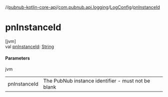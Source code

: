 //[pubnub-kotlin-core-api](../../../index.md)/[com.pubnub.api.logging](../index.md)/[LogConfig](index.md)/[pnInstanceId](pn-instance-id.md)

# pnInstanceId

[jvm]\
val [pnInstanceId](pn-instance-id.md): [String](https://kotlinlang.org/api/core/kotlin-stdlib/kotlin/-string/index.html)

#### Parameters

jvm

| | |
|---|---|
| pnInstanceId | The PubNub instance identifier - must not be blank |
